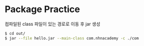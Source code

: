 # Package Practice

컴파일된 class 파일이 있는 경로로 이동 후 jar 생성

```sh
$ cd out/
$ jar --file hello.jar --main-class com.nhnacademy -c ./com
```